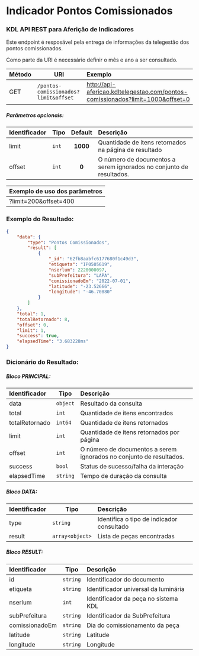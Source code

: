 # Indicador Pontos Comissionados
### KDL API REST para Aferição de Indicadores

Este endpoint é resposável pela entrega de informações da telegestão dos pontos comissionados.

Como parte da URI é necessário definir o mês e ano a ser consultado.

| Método |  URI | Exemplo                                                                         | 
| --- |  --- |:--------------------------------------------------------------------------------| 
| GET |  `/pontos-comissionados?limit&offset` | http://api-afericao.kdltelegestao.com/pontos-comissionados?limit=1000&offset=0 |

##### Parâmetros opcionais:
| Identificador | Tipo   | Default   |  Descrição                                                                        | 
| -------------- | -------| :--------:| :------------------------------------------------------------------------------   | 
| limit          | `int`  |  **1000** | Quantidade de itens retornados na página de resultado                             |
| offset     | `int`  |  **0**    | O número de documentos a serem ignorados no conjunto de resultados.                                           |

| Exemplo de uso dos parâmetros            | 
|:-----------------------------------------| 
| ?limit=200&offset=400 |

### Exemplo do Resultado:
``` json
{
    "data": {
        "type": "Pontos Comissionados",
        "result": [
            {
                "_id": "62fb8aabfc6177680f1c49d3",
                "etiqueta": "IP0505619",
                "nserlum": 2220000097,
                "subPrefeitura": "LAPA",
                "comissionadoEm": "2022-07-01",
                "latitude": "-23.52666",
                "longitude": "-46.70880"
            }
        ]
    },
    "total": 1,
    "totalRetornado": 8,
    "offset": 0,
    "limit": 1,
    "success": true,
    "elapsedTime": "3.683228ms"
}
```
### Dicionário do Resultado:
##### Bloco PRINCIPAL:
| Identificador | Tipo     | Descrição                                                           | 
|:--------------|----------|:--------------------------------------------------------------------| 
| data          | `object` | Resultado da consulta                                               | 
| total         | `int`    | Quantidade de itens encontrados                                     |
| totalRetornado | `int64`  | Quantidade de itens retornados                                     |
| limit         | `int`    | Quantidade de itens retornados por página                           | 
| offset        | `int`    | O número de documentos a serem ignorados no conjunto de resultados. |
| success       | `bool`   | Status de sucesso/falha da interação                                | 
| elapsedTime   | `string` | Tempo de duração da consulta                                        | 

##### Bloco DATA:
| Identificador | Tipo            | Descrição                                             | 
|:--------------|-----------------|:------------------------------------------------------| 
| type          | `string`        | Identifica o tipo de indicador consultado             | 
| result        | `array<object>` | Lista de peças encontradas                            | 

##### Bloco RESULT:
| Identificador   | Tipo     | Descrição                             | 
|:----------------|----------|:--------------------------------------| 
| id              | `string` | Identificador do documento            |
| etiqueta        | `string` | Identificador universal da luminária  |
| nserlum         | `int`    | Identificador da peça no sistema KDL  |
| subPrefeitura   | `string` | Identificador da SubPrefeitura        | 
| comissionadoEm  | `string` | Dia do comissionamento da peça        | 
| latitude        | `string` | Latitude                              |
| longitude       | `string` | Longitude                             |


